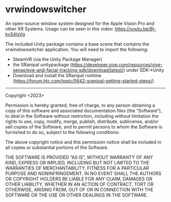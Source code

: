 # vrwindowswitcher
An open-source window system designed for the Apple Vision Pro and other XR Systems.
Usage can be seen in this video: https://youtu.be/Bj-kvS4IsVg

The included Unity package contains a base scene that contains the vrwindowswitcher application. You will need to import the following:
- SteamVR (via the Unity Package Manager)
- the SRanipal unitypackage (https://developer.vive.com/resources/vive-sense/eye-and-facial-tracking-sdk/download/latest/) under SDK->Unity  
- Download and install the SRanipal runtime (https://forum.htc.com/topic/5642-sranipal-getting-started-steps/)


**********
Copyright <2023> <Jason Orlosky>

Permission is hereby granted, free of charge, to any person obtaining a copy of this software and associated documentation files (the “Software”), to deal in the Software without restriction, including without limitation the rights to use, copy, modify, merge, publish, distribute, sublicense, and/or sell copies of the Software, and to permit persons to whom the Software is furnished to do so, subject to the following conditions:

The above copyright notice and this permission notice shall be included in all copies or substantial portions of the Software.

THE SOFTWARE IS PROVIDED “AS IS”, WITHOUT WARRANTY OF ANY KIND, EXPRESS OR IMPLIED, INCLUDING BUT NOT LIMITED TO THE WARRANTIES OF MERCHANTABILITY, FITNESS FOR A PARTICULAR PURPOSE AND NONINFRINGEMENT. IN NO EVENT SHALL THE AUTHORS OR COPYRIGHT HOLDERS BE LIABLE FOR ANY CLAIM, DAMAGES OR OTHER LIABILITY, WHETHER IN AN ACTION OF CONTRACT, TORT OR OTHERWISE, ARISING FROM, OUT OF OR IN CONNECTION WITH THE SOFTWARE OR THE USE OR OTHER DEALINGS IN THE SOFTWARE.
